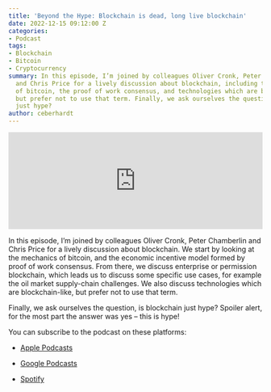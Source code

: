 ```yaml
---
title: 'Beyond the Hype: Blockchain is dead, long live blockchain'
date: 2022-12-15 09:12:00 Z
categories:
- Podcast
tags:
- Blockchain
- Bitcoin
- Cryptocurrency
summary: In this episode, I’m joined by colleagues Oliver Cronk, Peter Chamberlin
  and Chris Price for a lively discussion about blockchain, including the mechanics
  of bitcoin, the proof of work consensus, and technologies which are blockchain-like,
  but prefer not to use that term. Finally, we ask ourselves the question, is blockchain
  just hype?
author: ceberhardt
---
```


<iframe title="Embed Player" src="https://play.libsyn.com/embed/episode/id/25313580/height/192/theme/modern/size/large/thumbnail/yes/custom-color/ffffff/time-start/00:00:00/playlist-height/200/direction/backward/download/yes" height="192" width="100%" scrolling="no" allowfullscreen="" webkitallowfullscreen="true" mozallowfullscreen="true" oallowfullscreen="true" msallowfullscreen="true" style="border: none;"></iframe>

In this episode, I’m joined by colleagues Oliver Cronk, Peter Chamberlin and Chris Price for a lively discussion about blockchain. We start by looking at the mechanics of bitcoin, and the economic incentive model formed by proof of work consensus. From there, we discuss enterprise or permission blockchain, which leads us to discuss some specific use cases, for example the oil market supply-chain challenges. We also discuss technologies which are blockchain-like, but prefer not to use that term.

Finally, we ask ourselves the question, is blockchain just hype? Spoiler alert, for the most part the answer was yes – this is hype!

You can subscribe to the podcast on these platforms:

* [Apple Podcasts](https://podcasts.apple.com/dk/podcast/beyond-the-hype/id1612265563)

* [Google Podcasts](https://podcasts.google.com/feed/aHR0cHM6Ly9mZWVkcy5saWJzeW4uY29tLzM5NTE1MC9yc3M?sa=X&ved=0CAMQ4aUDahcKEwjAxKuhz_v7AhUAAAAAHQAAAAAQAQ)

* [Spotify](https://open.spotify.com/show/2BlwBJ7JoxYpxU4GBmuR4x)